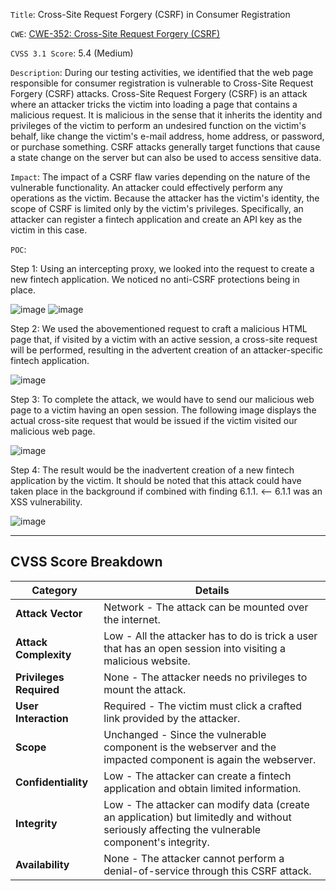 `Title`: Cross-Site Request Forgery (CSRF) in Consumer Registration

`CWE`: [CWE-352: Cross-Site Request Forgery (CSRF)](https://cwe.mitre.org/data/definitions/352.html)

`CVSS 3.1 Score`: 5.4 (Medium)

`Description`: During our testing activities, we identified that the web page responsible for consumer registration is vulnerable to Cross-Site Request Forgery (CSRF) attacks. Cross-Site Request Forgery (CSRF) is an attack where an attacker tricks the victim into loading a page that contains a malicious request. It is malicious in the sense that it inherits the identity and privileges of the victim to perform an undesired function on the victim's behalf, like change the victim's e-mail address, home address, or password, or purchase something. CSRF attacks generally target functions that cause a state change on the server but can also be used to access sensitive data.

`Impact`: The impact of a CSRF flaw varies depending on the nature of the vulnerable functionality. An attacker could effectively perform any operations as the victim. Because the attacker has the victim's identity, the scope of CSRF is limited only by the victim's privileges. Specifically, an attacker can register a fintech application and create an API key as the victim in this case.

`POC`:

Step 1: Using an intercepting proxy, we looked into the request to create a new fintech application. We noticed no anti-CSRF protections being in place.

![image](https://academy.hackthebox.com/storage/modules/161/5.png) ![image](https://academy.hackthebox.com/storage/modules/161/6.png)

Step 2: We used the abovementioned request to craft a malicious HTML page that, if visited by a victim with an active session, a cross-site request will be performed, resulting in the advertent creation of an attacker-specific fintech application.

![image](https://academy.hackthebox.com/storage/modules/161/7.png)

Step 3: To complete the attack, we would have to send our malicious web page to a victim having an open session. The following image displays the actual cross-site request that would be issued if the victim visited our malicious web page.

![image](https://academy.hackthebox.com/storage/modules/161/8.png)

Step 4: The result would be the inadvertent creation of a new fintech application by the victim. It should be noted that this attack could have taken place in the background if combined with finding 6.1.1. <-- 6.1.1 was an XSS vulnerability.

![image](https://academy.hackthebox.com/storage/modules/161/9.png)

---

## CVSS Score Breakdown

| **Category** | **Details** |
|-------------------------|------------|
| **Attack Vector** | Network - The attack can be mounted over the internet. |
| **Attack Complexity** | Low - All the attacker has to do is trick a user that has an open session into visiting a malicious website. |
| **Privileges Required** | None - The attacker needs no privileges to mount the attack. |
| **User Interaction** | Required - The victim must click a crafted link provided by the attacker. |
| **Scope** | Unchanged - Since the vulnerable component is the webserver and the impacted component is again the webserver. |
| **Confidentiality** | Low - The attacker can create a fintech application and obtain limited information. |
| **Integrity** | Low - The attacker can modify data (create an application) but limitedly and without seriously affecting the vulnerable component's integrity. |
| **Availability** | None - The attacker cannot perform a denial-of-service through this CSRF attack. |


